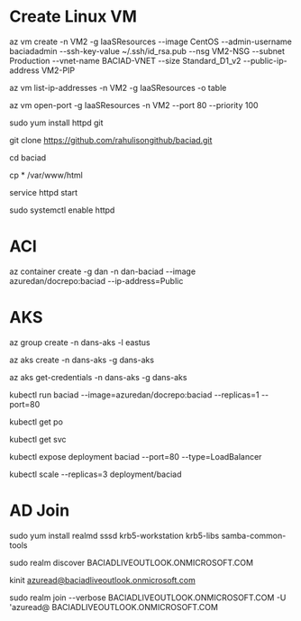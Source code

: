 # Create Linux VM

az vm create -n VM2 -g IaaSResources --image CentOS --admin-username baciadadmin --ssh-key-value ~/.ssh/id_rsa.pub --nsg VM2-NSG --subnet Production --vnet-name BACIAD-VNET --size Standard_D1_v2 --public-ip-address VM2-PIP 

az vm list-ip-addresses -n VM2 -g IaaSResources -o table

az vm open-port -g IaaSResources -n VM2 --port 80 --priority 100



sudo yum install httpd  git



git clone https://github.com/rahulisongithub/baciad.git

cd baciad

cp * /var/www/html



service httpd start

sudo systemctl enable httpd 





# ACI

az container create -g dan -n dan-baciad --image azuredan/docrepo:baciad --ip-address=Public





# AKS

az group create -n dans-aks -l eastus

az aks create -n dans-aks -g dans-aks

az aks get-credentials -n dans-aks -g dans-aks


kubectl run baciad --image=azuredan/docrepo:baciad --replicas=1 --port=80

kubectl get po

kubectl get svc

kubectl expose deployment baciad --port=80 --type=LoadBalancer

kubectl scale  --replicas=3 deployment/baciad



# AD Join

sudo yum install realmd sssd krb5-workstation krb5-libs samba-common-tools

sudo realm discover BACIADLIVEOUTLOOK.ONMICROSOFT.COM



kinit azuread@baciadliveoutlook.onmicrosoft.com

sudo realm join --verbose BACIADLIVEOUTLOOK.ONMICROSOFT.COM -U 'azuread@ BACIADLIVEOUTLOOK.ONMICROSOFT.COM



